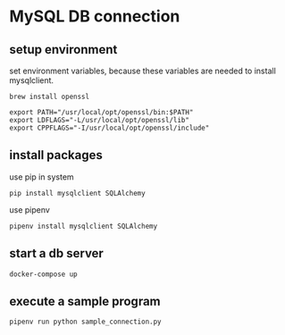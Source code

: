 # MySQL DB connection

## setup environment

set environment variables, because these variables are needed to install mysqlclient.

```shell
brew install openssl
```

```shell
export PATH="/usr/local/opt/openssl/bin:$PATH"
export LDFLAGS="-L/usr/local/opt/openssl/lib"
export CPPFLAGS="-I/usr/local/opt/openssl/include"
```

## install packages

use pip in system

```shell
pip install mysqlclient SQLAlchemy
```

use pipenv

```shell
pipenv install mysqlclient SQLAlchemy
```

## start a db server

```shell
docker-compose up
```

## execute a sample program

```shell
pipenv run python sample_connection.py
```
